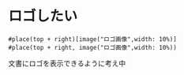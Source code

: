 # ロゴしたい

```typst
#place(top + right)[image("ロゴ画像",width: 10%)]
#place(top + right, image("ロゴ画像",width: 10%))
```

文書にロゴを表示できるように考え中
